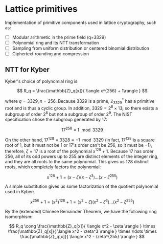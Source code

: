 # Lattice primitives

Implementation of primitive components used in lattice cryptography, such as:

- [ ] Modular arithmetic in the prime field (q=3329)
- [ ] Polynomial ring and its NTT transformation
- [ ] Sampling from uniform distribution or centered binomial distribution
- [ ] Ciphertext rounding and compression

## NTT for Kyber
Kyber's choice of polynomial ring is

$$
R_q = \frac{\mathbb{Z}_q[x]}{
    \langle x^{256} + 1\rangle
}
$$

where $q = 3329, n = 256$. Because 3329 is a prime, $\mathbb{Z}_{3329}^\ast$ has a primitive root and is thus a cyclic group. In addition, $3329 = 2^8 \times 13$, so there exists a subgroup of order $2^8$ but not a subgroup of order $2^9$. The NIST specification chose the subgroup generated by $17$:

$$
17 ^ {256} \equiv 1 \mod 3329
$$

On the other hand, $17 ^ {128} \equiv 3328 \equiv -1 \mod 3329$ (in fact, $17^{128}$ is a square root of 1, but it must not be 1 or $17$'s order can't be 256, so it must be $-1$), therefore, $\zeta = 17$ is a root of the polynomial $x^{128} + 1$. Because $17$ has order $256$, all of its odd powers up to 255 are distinct elements of the integer ring, and they are all roots to the same polynomial. This gives us 128 distinct roots, which completely factors the polynomial:

$$
x^{128} + 1 = (x  - \zeta)(x - \zeta^3)\ldots(x - \zeta^{255})
$$

A simple substitution gives us some factorization of the quotient polynomial used in Kyber:

$$
x^{256} + 1 = (x^2)^{128} + 1 = (x^2  - \zeta)(x^2 - \zeta^3)\ldots(x^2 - \zeta^{255})
$$

By the (extended) Chinese Remainder Theorem, we have the following ring isomorphism:

$$
R_q \cong 
\frac{\mathbb{Z}_q[x]}{
    \langle x^2 - \zeta \rangle
}
\times \frac{\mathbb{Z}_q[x]}{
    \langle x^2 - \zeta^3 \rangle
}
\times \ldots
\times \frac{\mathbb{Z}_q[x]}{
    \langle x^2 - \zeta^{255} \rangle
}
$$
